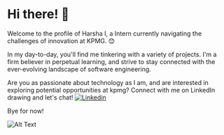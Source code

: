# Hi there! 👋

Welcome to the profile of Harsha I, a Intern  currently navigating the challenges of innovation at KPMG. 😊

In my day-to-day, you'll find me tinkering with a variety of projects. I'm a firm believer in perpetual learning, and strive to stay connected with the ever-evolving landscape of software engineering.

Are you as passionate about technology as I am, and are interested in exploring potential opportunities at kpmg? Connect with me on LinkedIn drawing and let's chat! [![Linkedin](https://img.shields.io/badge/LinkedIn-0077B5?style=for-the-badge&logo=linkedin&logoColor=white)](https://www.linkedin.com/in/harsha-i-70b28921b/)

Bye for now!

![Alt Text](https://camo.githubusercontent.com/2f445aef873a652d50a4c9eeee5fa9d593abb0976b844c12ef618d1326f22b73/68747470733a2f2f7374617469632e77696b69612e6e6f636f6f6b69652e6e65742f6b6f6e6a696b692d6e6f2d676173682f696d616765732f312f31642f446f67676f2e6769662f7265766973696f6e2f6c61746573743f63623d3230313930333032313130363539)
